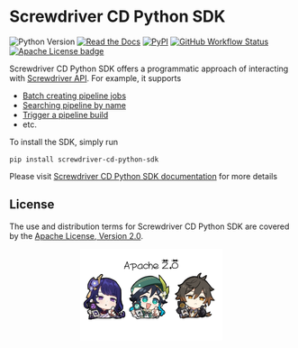Screwdriver CD Python SDK
=========================

![Python Version][Python Version Badge]
[![Read the Docs][Read the Docs badge]][Read the Docs URL]
[![PyPI][PyPI project badge]][PyPI project url]
[![GitHub Workflow Status][GitHub Workflow Status badge]][GitHub Workflow Status URL]
[![Apache License badge]][Apache License URL]

Screwdriver CD Python SDK offers a programmatic approach of interacting with
[Screwdriver API](https://qubitpi.github.io/screwdriver-cd-guide/user-guide/api). For example, it supports

- [Batch creating pipeline jobs](https://screwdriver-cd-python-sdk.readthedocs.io/en/latest/sdk.html#screwdriver_cd_python_sdk.screwdriver_initializer.initialize)
- [Searching pipeline by name](https://screwdriver-cd-python-sdk.readthedocs.io/en/latest/sdk.html#screwdriver_cd_python_sdk.screwdriver_initializer.initialize)
- [Trigger a pipeline build](https://screwdriver-cd-python-sdk.readthedocs.io/en/latest/sdk.html#screwdriver_cd_python_sdk.screwdriver_initializer.initialize)
- etc.

To install the SDK, simply run

```console
pip install screwdriver-cd-python-sdk
```

Please visit [Screwdriver CD Python SDK documentation](https://screwdriver-cd-python-sdk.readthedocs.io/en/latest/) for
more details

License
-------

The use and distribution terms for Screwdriver CD Python SDK are covered by the [Apache License, Version 2.0].

<div align="center">
    <a href="https://opensource.org/licenses">
        <img align="center" width="50%" alt="License Illustration" src="https://github.com/QubitPi/QubitPi/blob/master/img/apache-2.png?raw=true">
    </a>
</div>

[Apache License badge]: https://img.shields.io/badge/Apache%202.0-F25910.svg?style=for-the-badge&logo=Apache&logoColor=white
[Apache License URL]: https://www.apache.org/licenses/LICENSE-2.0
[Apache License, Version 2.0]: http://www.apache.org/licenses/LICENSE-2.0.html

[GitHub Workflow Status badge]: https://img.shields.io/github/actions/workflow/status/QubitPi/screwdriver-cd-python-sdk/ci-cd.yml?logo=github&style=for-the-badge
[GitHub Workflow Status URL]: https://github.com/QubitPi/screwdriver-cd-python-sdk/actions/workflows/ci-cd.yml

[Python Version Badge]: https://img.shields.io/badge/Python-3.10-brightgreen?style=for-the-badge&logo=python&logoColor=white
[PyPI project badge]: https://img.shields.io/pypi/v/screwdriver-cd-python-sdk?logo=pypi&logoColor=white&style=for-the-badge
[PyPI project url]: https://pypi.org/project/screwdriver-cd-python-sdk/

[Read the Docs badge]: https://img.shields.io/readthedocs/screwdriver-cd-python-sdk?style=for-the-badge&logo=readthedocs&logoColor=white&label=Read%20the%20Docs&labelColor=8CA1AF
[Read the Docs URL]: https://screwdriver-cd-python-sdk.readthedocs.io/en/latest/
